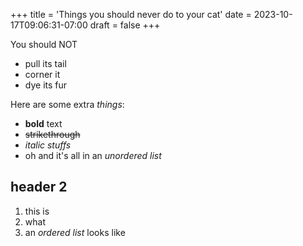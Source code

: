 +++
title = 'Things you should never do to your cat'
date = 2023-10-17T09:06:31-07:00
draft = false
+++

You should NOT

- pull its tail
- corner it
- dye its fur

Here are some extra _things_:

- **bold** text
- ~~strikethrough~~
- _italic stuffs_
- oh and it's all in an _unordered list_

## header 2

1. this is
2. what
3. an _ordered list_ looks like
